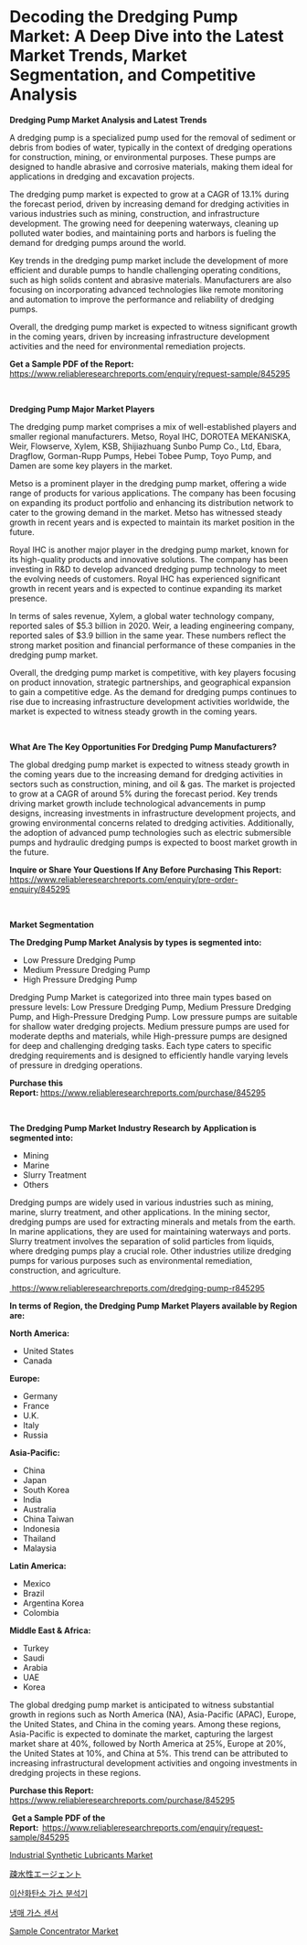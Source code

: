<p><h1>Decoding the Dredging Pump Market: A Deep Dive into the Latest Market Trends, Market Segmentation, and Competitive Analysis</h1></p><p><strong>Dredging Pump Market Analysis and Latest Trends</strong></p>
<p><p>A dredging pump is a specialized pump used for the removal of sediment or debris from bodies of water, typically in the context of dredging operations for construction, mining, or environmental purposes. These pumps are designed to handle abrasive and corrosive materials, making them ideal for applications in dredging and excavation projects.</p><p>The dredging pump market is expected to grow at a CAGR of 13.1% during the forecast period, driven by increasing demand for dredging activities in various industries such as mining, construction, and infrastructure development. The growing need for deepening waterways, cleaning up polluted water bodies, and maintaining ports and harbors is fueling the demand for dredging pumps around the world.</p><p>Key trends in the dredging pump market include the development of more efficient and durable pumps to handle challenging operating conditions, such as high solids content and abrasive materials. Manufacturers are also focusing on incorporating advanced technologies like remote monitoring and automation to improve the performance and reliability of dredging pumps.</p><p>Overall, the dredging pump market is expected to witness significant growth in the coming years, driven by increasing infrastructure development activities and the need for environmental remediation projects.</p></p>
<p><strong>Get a Sample PDF of the Report:&nbsp;</strong> <a href="https://www.reliableresearchreports.com/enquiry/request-sample/845295">https://www.reliableresearchreports.com/enquiry/request-sample/845295</a></p>
<p>&nbsp;</p>
<p><strong>Dredging Pump Major Market Players</strong></p>
<p><p>The dredging pump market comprises a mix of well-established players and smaller regional manufacturers. Metso, Royal IHC, DOROTEA MEKANISKA, Weir, Flowserve, Xylem, KSB, Shijiazhuang Sunbo Pump Co., Ltd, Ebara, Dragflow, Gorman-Rupp Pumps, Hebei Tobee Pump, Toyo Pump, and Damen are some key players in the market.</p><p>Metso is a prominent player in the dredging pump market, offering a wide range of products for various applications. The company has been focusing on expanding its product portfolio and enhancing its distribution network to cater to the growing demand in the market. Metso has witnessed steady growth in recent years and is expected to maintain its market position in the future.</p><p>Royal IHC is another major player in the dredging pump market, known for its high-quality products and innovative solutions. The company has been investing in R&D to develop advanced dredging pump technology to meet the evolving needs of customers. Royal IHC has experienced significant growth in recent years and is expected to continue expanding its market presence.</p><p>In terms of sales revenue, Xylem, a global water technology company, reported sales of $5.3 billion in 2020. Weir, a leading engineering company, reported sales of $3.9 billion in the same year. These numbers reflect the strong market position and financial performance of these companies in the dredging pump market.</p><p>Overall, the dredging pump market is competitive, with key players focusing on product innovation, strategic partnerships, and geographical expansion to gain a competitive edge. As the demand for dredging pumps continues to rise due to increasing infrastructure development activities worldwide, the market is expected to witness steady growth in the coming years.</p></p>
<p>&nbsp;</p>
<p><strong>What Are The Key Opportunities For Dredging Pump Manufacturers?</strong></p>
<p><p>The global dredging pump market is expected to witness steady growth in the coming years due to the increasing demand for dredging activities in sectors such as construction, mining, and oil & gas. The market is projected to grow at a CAGR of around 5% during the forecast period. Key trends driving market growth include technological advancements in pump designs, increasing investments in infrastructure development projects, and growing environmental concerns related to dredging activities. Additionally, the adoption of advanced pump technologies such as electric submersible pumps and hydraulic dredging pumps is expected to boost market growth in the future.</p></p>
<p><strong>Inquire or Share Your Questions If Any Before Purchasing This Report:</strong> <a href="https://www.reliableresearchreports.com/enquiry/pre-order-enquiry/845295">https://www.reliableresearchreports.com/enquiry/pre-order-enquiry/845295</a></p>
<p>&nbsp;</p>
<p><strong>Market Segmentation</strong></p>
<p><strong>The Dredging Pump Market Analysis by types is segmented into:</strong></p>
<p><ul><li>Low Pressure Dredging Pump</li><li>Medium Pressure Dredging Pump</li><li>High Pressure Dredging Pump</li></ul></p>
<p><p>Dredging Pump Market is categorized into three main types based on pressure levels: Low Pressure Dredging Pump, Medium Pressure Dredging Pump, and High-Pressure Dredging Pump. Low pressure pumps are suitable for shallow water dredging projects. Medium pressure pumps are used for moderate depths and materials, while High-pressure pumps are designed for deep and challenging dredging tasks. Each type caters to specific dredging requirements and is designed to efficiently handle varying levels of pressure in dredging operations.</p></p>
<p><strong>Purchase this Report:&nbsp;</strong><a href="https://www.reliableresearchreports.com/purchase/845295">https://www.reliableresearchreports.com/purchase/845295</a></p>
<p>&nbsp;</p>
<p><strong>The Dredging Pump Market Industry Research by Application is segmented into:</strong></p>
<p><ul><li>Mining</li><li>Marine</li><li>Slurry Treatment</li><li>Others</li></ul></p>
<p><p>Dredging pumps are widely used in various industries such as mining, marine, slurry treatment, and other applications. In the mining sector, dredging pumps are used for extracting minerals and metals from the earth. In marine applications, they are used for maintaining waterways and ports. Slurry treatment involves the separation of solid particles from liquids, where dredging pumps play a crucial role. Other industries utilize dredging pumps for various purposes such as environmental remediation, construction, and agriculture.</p></p>
<p><a href="https://www.reliableresearchreports.com/dredging-pump-r845295">&nbsp;https://www.reliableresearchreports.com/dredging-pump-r845295</a></p>
<p><strong>In terms of Region, the Dredging Pump Market Players available by Region are:</strong></p>
<p>
    <p> <strong> North America: </strong>
        <ul>
            <li>United States</li>
            <li>Canada</li>
        </ul>
        </p> 
    <p> <strong> Europe: </strong>
        <ul>
            <li>Germany</li>
            <li>France</li>
            <li>U.K.</li>
            <li>Italy</li>
            <li>Russia</li>
        </ul>
        </p> 
    <p> <strong> Asia-Pacific: </strong>
        <ul>
            <li>China</li>
            <li>Japan</li>
            <li>South Korea</li>
            <li>India</li>
            <li>Australia</li>
            <li>China Taiwan</li>
            <li>Indonesia</li>
            <li>Thailand</li>
            <li>Malaysia</li>
        </ul>
        </p> 
    <p> <strong> Latin America: </strong>
        <ul>
            <li>Mexico</li>
            <li>Brazil</li>
            <li>Argentina Korea</li>
            <li>Colombia</li>
        </ul>
        </p> 
    <p> <strong> Middle East & Africa: </strong>
        <ul>
            <li>Turkey</li>
            <li>Saudi</li>
            <li>Arabia</li>
            <li>UAE</li>
            <li>Korea</li>
        </ul>
    </p>
    </p>
<p><p>The global dredging pump market is anticipated to witness substantial growth in regions such as North America (NA), Asia-Pacific (APAC), Europe, the United States, and China in the coming years. Among these regions, Asia-Pacific is expected to dominate the market, capturing the largest market share at 40%, followed by North America at 25%, Europe at 20%, the United States at 10%, and China at 5%. This trend can be attributed to increasing infrastructural development activities and ongoing investments in dredging projects in these regions.</p></p>
<p><strong>Purchase this Report: </strong><a href="https://www.reliableresearchreports.com/purchase/845295">https://www.reliableresearchreports.com/purchase/845295</a></p>
<p>&nbsp;<strong>Get a Sample PDF of the Report:&nbsp;&nbsp;</strong><a href="https://www.reliableresearchreports.com/enquiry/request-sample/845295">https://www.reliableresearchreports.com/enquiry/request-sample/845295</a></p>
<p><strong></strong></p>
<p><p><a href="https://issuu.com/reportprime-2/docs/industrial-synthetic-lubricants-market-size-2030.p">Industrial Synthetic Lubricants Market</a></p><p><a href="https://github.com/dzy793153605/Market-Research-Report-List-1/blob/main/133648228883.md">疎水性エージェント</a></p><p><a href="https://github.com/plelbej847484502/Market-Research-Report-List-1/blob/main/278194326521.md">이산화탄소 가스 분석기</a></p><p><a href="https://github.com/vseigx30c9a1j/Market-Research-Report-List-1/blob/main/688935826522.md">냉매 가스 센서</a></p><p><a href="https://github.com/jj19131/Market-Research-Report-List-2/blob/main/sample-concentrator-market.md">Sample Concentrator Market</a></p></p>